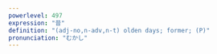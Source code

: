 ```yaml
---
powerlevel: 497
expression: "昔"
definition: "(adj-no,n-adv,n-t) olden days; former; (P)"
pronunciation: "むかし"
---
```

